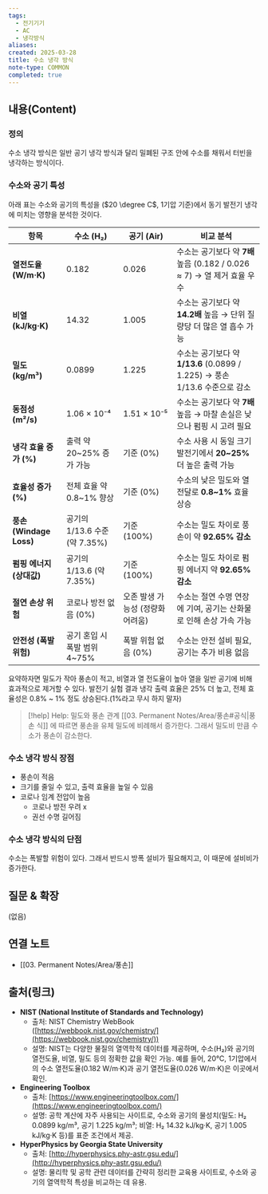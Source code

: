 ```yaml
---
tags:
  - 전기기기
  - AC
  - 냉각방식
aliases: 
created: 2025-03-28
title: 수소 냉각 방식
note-type: COMMON
completed: true
---
```


## 내용(Content)

### 정의

수소 냉각 방식은 일반 공기 냉각 방식과 달리 밀폐된 구조 안에 수소를 채워서 터빈을 냉각하는 방식이다.

### 수소와 공기 특성


아래 표는 수소와 공기의 특성을 ($20 \degree C$, 1기압 기준)에서 동기 발전기 냉각에 미치는 영향을 분석한 것이다.

| **항목**                | **수소 (H₂)**             | **공기 (Air)**        | **비교 분석**                                                  |
| --------------------- | ----------------------- | ------------------- | ---------------------------------------------------------- |
| **열전도율 (W/m·K)**      | 0.182                   | 0.026               | 수소는 공기보다 약 **7배** 높음 (0.182 / 0.026 ≈ 7) → 열 제거 효율 우수      |
| **비열 (kJ/kg·K)**      | 14.32                   | 1.005               | 수소는 공기보다 약 **14.2배** 높음 → 단위 질량당 더 많은 열 흡수 가능              |
| **밀도 (kg/m³)**        | 0.0899                  | 1.225               | 수소는 공기보다 약 **1/13.6** (0.0899 / 1.225) → 풍손 1/13.6 수준으로 감소 |
| **동점성 (m²/s)**        | 1.06 × 10⁻⁴             | 1.51 × 10⁻⁵         | 수소는 공기보다 약 **7배** 높음 → 마찰 손실은 낮으나 펌핑 시 고려 필요               |
| **냉각 효율 증가 (%)**      | 출력 약 20~25% 증가 가능       | 기준 (0%)             | 수소 사용 시 동일 크기 발전기에서 **20~25%** 더 높은 출력 가능                  |
| **효율성 증가 (%)**        | 전체 효율 약 0.8~1% 향상       | 기준 (0%)             | 수소의 낮은 밀도와 열전달로 **0.8~1%** 효율 상승                           |
| **풍손 (Windage Loss)** | 공기의 1/13.6 수준 (약 7.35%) | 기준 (100%)           | 수소는 밀도 차이로 풍손이 약 **92.65% 감소**                             |
| **펌핑 에너지 (상대값)**      | 공기의 1/13.6 (약 7.35%)    | 기준 (100%)           | 수소는 밀도 차이로 펌핑 에너지 약 **92.65% 감소**                          |
| **절연 손상 위험**          | 코로나 방전 없음 (0%)          | 오존 발생 가능성 (정량화 어려움) | 수소는 절연 수명 연장에 기여, 공기는 산화물로 인해 손상 가속 가능                     |
| **안전성 (폭발 위험)**       | 공기 혼입 시 폭발 범위 4~75%     | 폭발 위험 없음 (0%)       | 수소는 안전 설비 필요, 공기는 추가 비용 없음                                 |

요약하자면 밀도가 작아 풍손이 적고, 비열과 열 전도율이 높아 열을 일반 공기에 비해 효과적으로 제거할 수 있다. 발전기 실험 결과 냉각 출력 효율은 25% 더 높고, 전체 효율성은 0.8% ~ 1% 정도 상승된다.(1%라고 무시 하지 말자)

>[!help] Help: 밀도와 풍손 관계
> [[03. Permanent Notes/Area/풍손#공식|풍손 식]] 에 따르면 풍손을 유체 밀도에 비례해서 증가한다. 그래서 밀도비 만큼 수소가 풍손이 감소한다.

### 수소 냉각 방식 장점

- 풍손이 적음
- 크기를 줄일 수 있고, 출력 효율을 높일 수 있음
- 코로나 임계 전압이 높음
	- 코로나 방전 우려 x
	- 권선 수명 길어짐

### 수소 냉각 방식의 단점

수소는 폭발할 위험이 있다. 그래서 반드시 방폭 설비가 필요해지고, 이 때문에 설비비가 증가한다.

## 질문 & 확장

(없음)

## 연결 노트

- [[03. Permanent Notes/Area/풍손]]

## 출처(링크)

- **NIST (National Institute of Standards and Technology)**
    - 출처: NIST Chemistry WebBook ([https://webbook.nist.gov/chemistry/](https://webbook.nist.gov/chemistry/))
    - 설명: NIST는 다양한 물질의 열역학적 데이터를 제공하며, 수소(H₂)와 공기의 열전도율, 비열, 밀도 등의 정확한 값을 확인 가능. 예를 들어, 20°C, 1기압에서의 수소 열전도율(0.182 W/m·K)과 공기 열전도율(0.026 W/m·K)은 이곳에서 확인.
- **Engineering Toolbox**
    - 출처: [https://www.engineeringtoolbox.com/](https://www.engineeringtoolbox.com/)
    - 설명: 공학 계산에 자주 사용되는 사이트로, 수소와 공기의 물성치(밀도: H₂ 0.0899 kg/m³, 공기 1.225 kg/m³; 비열: H₂ 14.32 kJ/kg·K, 공기 1.005 kJ/kg·K 등)를 표준 조건에서 제공.
- **HyperPhysics by Georgia State University**
    - 출처: [http://hyperphysics.phy-astr.gsu.edu/](http://hyperphysics.phy-astr.gsu.edu/)
    - 설명: 물리학 및 공학 관련 데이터를 간략히 정리한 교육용 사이트로, 수소와 공기의 열역학적 특성을 비교하는 데 유용.